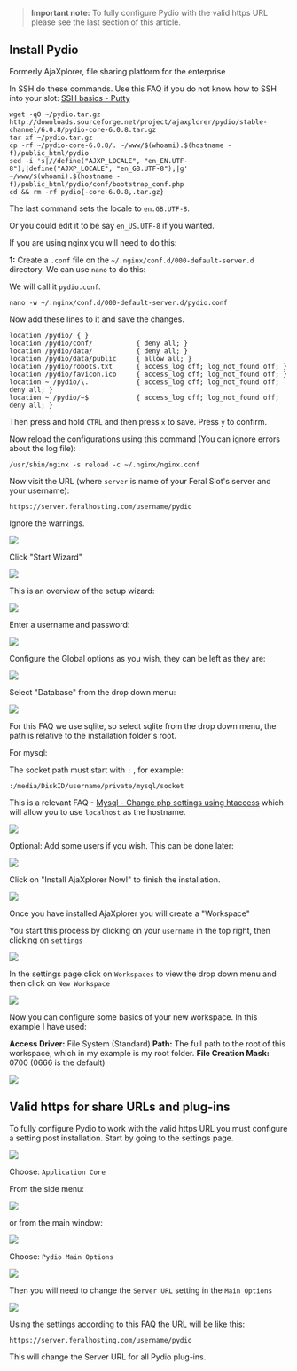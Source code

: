 
> **Important note:** To fully configure Pydio with the valid https URL please see the last section of this article.

Install Pydio
---

Formerly AjaXplorer, file sharing platform for the enterprise

In SSH do these commands. Use this FAQ if you do not know how to SSH into your slot: [SSH basics - Putty](https://www.feralhosting.com/faq/view?question=12)

~~~
wget -qO ~/pydio.tar.gz http://downloads.sourceforge.net/project/ajaxplorer/pydio/stable-channel/6.0.8/pydio-core-6.0.8.tar.gz
tar xf ~/pydio.tar.gz
cp -rf ~/pydio-core-6.0.8/. ~/www/$(whoami).$(hostname -f)/public_html/pydio
sed -i 's|//define("AJXP_LOCALE", "en_EN.UTF-8");|define("AJXP_LOCALE", "en_GB.UTF-8");|g' ~/www/$(whoami).$(hostname -f)/public_html/pydio/conf/bootstrap_conf.php
cd && rm -rf pydio{-core-6.0.8,.tar.gz}
~~~

The last command sets the locale to `en.GB.UTF-8`.

Or you could edit it to be say `en_US.UTF-8` if you wanted.

If you are using nginx you will need to do this:

**1:** Create a `.conf` file on the `~/.nginx/conf.d/000-default-server.d` directory. We can use `nano` to do this:

We will call it `pydio.conf`.

~~~
nano -w ~/.nginx/conf.d/000-default-server.d/pydio.conf
~~~

Now add these lines to it and save the changes.

~~~
location /pydio/ { }
location /pydio/conf/           { deny all; }
location /pydio/data/           { deny all; }
location /pydio/data/public     { allow all; }
location /pydio/robots.txt      { access_log off; log_not_found off; }
location /pydio/favicon.ico     { access_log off; log_not_found off; }
location ~ /pydio/\.            { access_log off; log_not_found off; deny all; }
location ~ /pydio/~$            { access_log off; log_not_found off; deny all; }
~~~

Then press and hold `CTRL` and then press `x` to save. Press `y` to confirm.

Now reload the configurations using this command (You can ignore errors about the log file):

~~~
/usr/sbin/nginx -s reload -c ~/.nginx/nginx.conf
~~~

Now visit the URL (where `server` is name of your Feral Slot's server and your username):

~~~
https://server.feralhosting.com/username/pydio
~~~

Ignore the warnings.

![](https://raw.github.com/feralhosting/feralfilehosting/master/Feral%20Wiki/HTTP/Pydio%20-%20Basic%20setup/1.png)

Click "Start Wizard"

![](https://raw.github.com/feralhosting/feralfilehosting/master/Feral%20Wiki/HTTP/Pydio%20-%20Basic%20setup/setup1.png)

This is an overview of the setup wizard:

![](https://raw.github.com/feralhosting/feralfilehosting/master/Feral%20Wiki/HTTP/Pydio%20-%20Basic%20setup/setup2.png)

Enter a username and password:

![](https://raw.github.com/feralhosting/feralfilehosting/master/Feral%20Wiki/HTTP/Pydio%20-%20Basic%20setup/setup2.5.png)

Configure the Global options as you wish, they can be left as they are:

![](https://raw.github.com/feralhosting/feralfilehosting/master/Feral%20Wiki/HTTP/Pydio%20-%20Basic%20setup/setup3.png)

Select "Database" from the drop down menu:

![](https://raw.github.com/feralhosting/feralfilehosting/master/Feral%20Wiki/HTTP/Pydio%20-%20Basic%20setup/setup4.png)

For this FAQ we use sqlite, so select sqlite from the drop down menu, the path is relative to the installation folder's root.

For mysql:

The socket path must start with `:` , for example:

~~~
:/media/DiskID/username/private/mysql/socket
~~~

This is a relevant FAQ - [Mysql - Change php settings using htaccess](https://www.feralhosting.com/faq/view?question=213) which will allow you to use `localhost` as the hostname.

![](https://raw.github.com/feralhosting/feralfilehosting/master/Feral%20Wiki/HTTP/Pydio%20-%20Basic%20setup/setup5.png)

Optional: Add some users if you wish. This can be done later:

![](https://raw.github.com/feralhosting/feralfilehosting/master/Feral%20Wiki/HTTP/Pydio%20-%20Basic%20setup/setup6.png)

Click on "Install AjaXplorer Now!" to finish the installation.

![](https://raw.github.com/feralhosting/feralfilehosting/master/Feral%20Wiki/HTTP/Pydio%20-%20Basic%20setup/setup7.png)

Once you have installed AjaXplorer you will create a "Workspace"

You start this process by clicking on your `username` in the top right, then clicking on `settings`

![](https://raw.github.com/feralhosting/feralfilehosting/master/Feral%20Wiki/HTTP/Pydio%20-%20Basic%20setup/workspace1.png)

In the settings page click on `Workspaces` to view the drop down menu and then click on `New Workspace`

![](https://raw.github.com/feralhosting/feralfilehosting/master/Feral%20Wiki/HTTP/Pydio%20-%20Basic%20setup/workspace2.png)

Now you can configure some basics of your new workspace. In this example I have used:

**Access Driver:** File System (Standard)
**Path:** The full path to the root of this workspace, which in my example is my root folder.
**File Creation Mask:** 0700 (0666 is the default)

![](https://raw.github.com/feralhosting/feralfilehosting/master/Feral%20Wiki/HTTP/Pydio%20-%20Basic%20setup/workspace3.png)

Valid https for share URLs and plug-ins
---

To fully configure Pydio to work with the valid https URL you must configure a setting post installation. Start by going to the settings page.

![](https://raw.githubusercontent.com/feralhosting/feralfilehosting/master/Feral%20Wiki/HTTP/Pydio%20-%20Basic%20setup/url1.png)

Choose: `Application Core`

From the side menu:

![](https://raw.githubusercontent.com/feralhosting/feralfilehosting/master/Feral%20Wiki/HTTP/Pydio%20-%20Basic%20setup/url2.png)

or from the main window:

![](https://raw.githubusercontent.com/feralhosting/feralfilehosting/master/Feral%20Wiki/HTTP/Pydio%20-%20Basic%20setup/url3.png)

Choose: `Pydio Main Options`

![](https://raw.githubusercontent.com/feralhosting/feralfilehosting/master/Feral%20Wiki/HTTP/Pydio%20-%20Basic%20setup/url4.png)

Then you will need to change the `Server URL` setting in the `Main Options`

![](https://raw.githubusercontent.com/feralhosting/feralfilehosting/master/Feral%20Wiki/HTTP/Pydio%20-%20Basic%20setup/url5.png)

Using the settings according to this FAQ the URL will be like this:

~~~
https://server.feralhosting.com/username/pydio
~~~

This will change the Server URL for all Pydio plug-ins.



